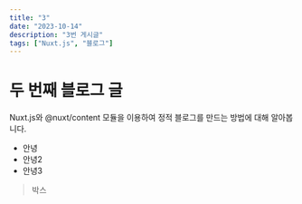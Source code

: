 ```yaml
---
title: "3"
date: "2023-10-14"
description: "3번 게시글"
tags: ["Nuxt.js", "블로그"]
---
```


# 두 번째 블로그 글

Nuxt.js와 @nuxt/content 모듈을 이용하여 정적 블로그를 만드는 방법에 대해 알아봅니다.

- 안녕
- 안녕2
- 안녕3

> 박스
